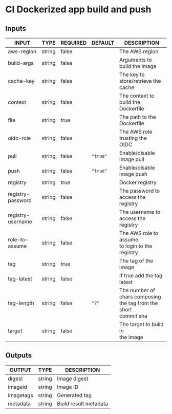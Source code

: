# CI Dockerized app build and push

## Inputs

<!-- AUTO-DOC-INPUT:START - Do not remove or modify this section -->

|       INPUT       |  TYPE  | REQUIRED | DEFAULT  |                               DESCRIPTION                                |
|-------------------|--------|----------|----------|--------------------------------------------------------------------------|
|    aws-region     | string |  false   |          |                              The AWS region                              |
|    build-args     | string |  false   |          |                       Arguments to build the image                       |
|     cache-key     | string |  false   |          |                 The key to store/retrieve the <br>cache                  |
|      context      | string |  false   |          |                 The context to build the <br>Dockerfile                  |
|       file        | string |   true   |          |                        The path to the Dockerfile                        |
|     oidc-role     | string |  false   |          |                   The AWS role trusting the <br>OIDC                     |
|       pull        | string |  false   | `"true"` |                        Enable/disable image pull                         |
|       push        | string |  false   | `"true"` |                        Enable/disable image push                         |
|     registry      | string |   true   |          |                             Docker registry                              |
| registry-password | string |  false   |          |                 The password to access the <br>registry                  |
| registry-username | string |  false   |          |                 The username to access the <br>registry                  |
|  role-to-assume   | string |  false   |          |           The AWS role to assume <br>to login to the registry            |
|        tag        | string |   true   |          |                           The tag of the image                           |
|    tag-latest     | string |  false   |          |                     If true add the tag <br>latest                       |
|    tag-length     | string |  false   |  `"7"`   | The number of chars composing <br>the tag from the short <br>commit sha  |
|      target       | string |  false   |          |                  The target to build in <br>the image                    |

<!-- AUTO-DOC-INPUT:END -->

## Outputs

<!-- AUTO-DOC-OUTPUT:START - Do not remove or modify this section -->

|  OUTPUT   |  TYPE  |      DESCRIPTION      |
|-----------|--------|-----------------------|
|  digest   | string |     Image digest      |
|  imageid  | string |       Image ID        |
| imagetags | string |     Generated tag     |
| metadata  | string | Build result metadata |

<!-- AUTO-DOC-OUTPUT:END -->
